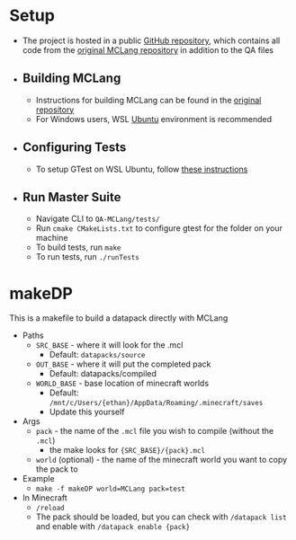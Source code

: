 # Setup
 - The project is hosted in a public [GitHub repository](https://github.com/Falconhurst42/QA-MClang), which contains all code from the [original MCLang repository](https://github.com/PurpleStripedUnicorn/MCLang) in addition to the QA files
 - ## Building MCLang
   - Instructions for building MCLang can be found in the [original repository](https://github.com/PurpleStripedUnicorn/MCLang#readme)
   - For Windows users, WSL [Ubuntu](https://ubuntu.com/wsl) environment is recommended
 - ## Configuring Tests
   - To setup GTest on WSL Ubuntu, follow [these instructions](https://www.eriksmistad.no/getting-started-with-google-test-on-ubuntu/)
 - ## Run Master Suite
   - Navigate CLI to `QA-MCLang/tests/`
   - Run `cmake CMakeLists.txt` to configure gtest for the folder on your machine
   - To build tests, run `make`
   - To run tests, run `./runTests`

# makeDP
This is a makefile to build a datapack directly with MCLang
 - Paths
   - `SRC_BASE` - where it will look for the .mcl
     - Default: `datapacks/source`
   - `OUT_BASE` - where it will put the completed pack
     - Default: datapacks/compiled
   - `WORLD_BASE` - base location of minecraft worlds
     - Default: `/mnt/c/Users/{ethan}/AppData/Roaming/.minecraft/saves`
     - Update this yourself
 - Args
   - `pack` - the name of the `.mcl` file you wish to compile (without the `.mcl`)
     - the make looks for `{SRC_BASE}/{pack}.mcl`
   - `world` (optional) - the name of the minecraft world you want to copy the pack to
 - Example
   - `make -f makeDP world=MCLang pack=test`
 - In Minecraft
   - `/reload`
   - The pack should be loaded, but you can check with `/datapack list` and enable with `/datapack enable {pack}`
